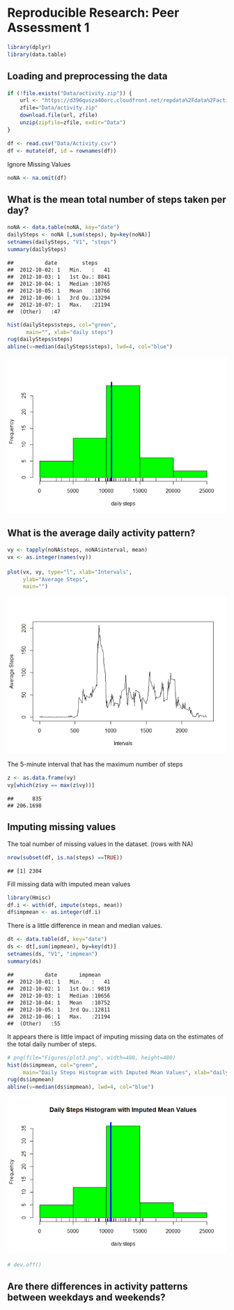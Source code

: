 # Reproducible Research: Peer Assessment 1




```r
library(dplyr)
library(data.table)
```

## Loading and preprocessing the data


```r
if (!file.exists("Data/activity.zip")) {
    url <- "https://d396qusza40orc.cloudfront.net/repdata%2Fdata%2Factivity.zip"
    zfile="Data/activity.zip"
    download.file(url, zfile)
    unzip(zipfile=zfile, exdir="Data")
}
```



```r
df <- read.csv("Data/Activity.csv")
df <- mutate(df, id = rownames(df))
```


Ignore Missing Values

```r
noNA <- na.omit(df)
```


##  What is the mean total number of steps taken per day?

```r
noNA <- data.table(noNA, key="date")
dailySteps <- noNA [,sum(steps), by=key(noNA)]
setnames(dailySteps, "V1", "steps")
summary(dailySteps)
```

```
##          date        steps      
##  2012-10-02: 1   Min.   :   41  
##  2012-10-03: 1   1st Qu.: 8841  
##  2012-10-04: 1   Median :10765  
##  2012-10-05: 1   Mean   :10766  
##  2012-10-06: 1   3rd Qu.:13294  
##  2012-10-07: 1   Max.   :21194  
##  (Other)   :47
```



```r
hist(dailySteps$steps, col="green", 
      main="", xlab="daily steps")
rug(dailySteps$steps)
abline(v=median(dailySteps$steps), lwd=4, col="blue")
```

![](PA1_template_files/figure-html/unnamed-chunk-6-1.png) 


## What is the average daily activity pattern?


```r
vy <- tapply(noNA$steps, noNA$interval, mean)
vx <- as.integer(names(vy))

plot(vx, vy, type="l", xlab="Intervals", 
     ylab="Average Steps", 
     main="")
```

![](PA1_template_files/figure-html/unnamed-chunk-7-1.png) 


The 5-minute interval that has the maximum number of steps


```r
z <- as.data.frame(vy)
vy[which(z$vy == max(z$vy))]
```

```
##      835 
## 206.1698
```



## Imputing missing values
The toal number of missing values in the dataset. (rows with NA)

```r
nrow(subset(df, is.na(steps) ==TRUE))
```

```
## [1] 2304
```


Fill missing data with imputed mean values 

```r
library(Hmisc)
df.i <- with(df, impute(steps, mean))
df$impmean <- as.integer(df.i)
```


There is a little difference in mean and median values.

```r
dt <- data.table(df, key="date")
ds <- dt[,sum(impmean), by=key(dt)]
setnames(ds, "V1", "impmean")
summary(ds)
```

```
##          date       impmean     
##  2012-10-01: 1   Min.   :   41  
##  2012-10-02: 1   1st Qu.: 9819  
##  2012-10-03: 1   Median :10656  
##  2012-10-04: 1   Mean   :10752  
##  2012-10-05: 1   3rd Qu.:12811  
##  2012-10-06: 1   Max.   :21194  
##  (Other)   :55
```



It appears there is little impact of imputing missing data on the estimates of the total daily number of steps.

```r
# png(file="Figures/plot3.png", width=480, height=480)
hist(ds$impmean, col="green",  
     main="Daily Steps Histogram with Imputed Mean Values", xlab="daily steps")
rug(ds$impmean)
abline(v=median(ds$impmean), lwd=4, col="blue")
```

![](PA1_template_files/figure-html/unnamed-chunk-12-1.png) 

```r
# dev.off()
```




## Are there differences in activity patterns between weekdays and weekends?
